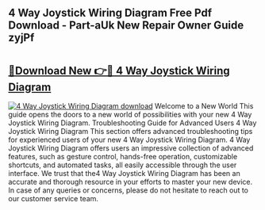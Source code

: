 ## 4 Way Joystick Wiring Diagram Free Pdf Download - Part-aUk New Repair Owner Guide zyjPf

# <h2><a href="http://dfsu7i.blite.top/?on=4+Way+Joystick+Wiring+Diagram">🔗Download New 👉🔴 4 Way Joystick Wiring Diagram</a></h2>

[![4 Way Joystick Wiring Diagram download](https://i.imgur.com/lujVjoI.png)](http://dfsu7i.blite.top/?on=4+Way+Joystick+Wiring+Diagram)
Welcome to a New World This guide opens the doors to a new world of possibilities with your new 4 Way Joystick Wiring Diagram. Troubleshooting Guide for Advanced Users 4 Way Joystick Wiring Diagram This section offers advanced troubleshooting tips for experienced users of your new 4 Way Joystick Wiring Diagram. 4 Way Joystick Wiring Diagram offers users an impressive collection of advanced features, such as gesture control, hands-free operation, customizable shortcuts, and automated tasks, all easily accessible through the user interface. We trust that the4 Way Joystick Wiring Diagram has been an accurate and thorough resource in your efforts to master your new device. In case of any queries or concerns, please do not hesitate to reach out to our customer service team.
